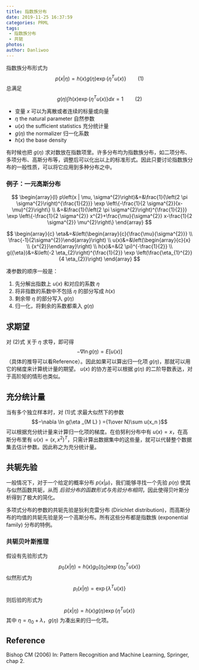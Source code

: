 ```yaml
---
title: 指数族分布
date: 2019-11-25 16:37:59
categories: PRML
tags:
 - 指数族分布
 - 共轭
photos:
author: Danliwoo
---
```

指数族分布形式为
$$p(x | \eta) = h(x)g(\eta) \exp \{\eta^T u(x)\}~~~~~~~~(1)$$
总满足
$$g(\eta) \int h(x) \exp \{\eta^T u(x)\} dx = 1~~~~~~~~(2)$$

- 变量 $x$ 可以为离散或者连续的标量或向量
- $\eta$ the natural parameter 自然参数
- $u(x)$ the sufficient statistics 充分统计量
- $g(\eta)$ the normalizer 归一化系数
- $h(x)$ the base density

有时候也把 $g(\eta)$ 求对数放在指数项里。许多分布均为指数族分布，如二项分布、多项分布、高斯分布等，调整后可以化出以上的标准形式。因此只要讨论指数族分布的一般性质，可以将它应用到多种分布之中。

### 例子：一元高斯分布

$$
\begin{array}{l}
p\left(x | \mu, \sigma^{2}\right)&=&\frac{1}{\left(2 \pi \sigma^{2}\right)^{\frac{1}{2}}} \exp \left\{-\frac{1}{2 \sigma^{2}}(x-\mu)^{2}\right\} \\ 
&=&\frac{1}{\left(2 \pi \sigma^{2}\right)^{\frac{1}{2}}} \exp \left\{-\frac{1}{2 \sigma^{2}} x^{2}+\frac{\mu}{\sigma^{2}} x-\frac{1}{2 \sigma^{2}} \mu^{2}\right\}
\end{array}
$$

$$
\begin{array}{c}
\eta&=&\left(\begin{array}{c}{\frac{\mu}{\sigma^{2}}} \\ \frac{-1}{2\sigma^{2}}\end{array}\right) \\
u(x)&=&\left(\begin{array}{c}{x} \\ {x^{2}}\end{array}\right) \\
h(x)&=&(2 \pi)^{-\frac{1}{2}} \\
g({\eta})&=&\left(-2 \eta_{2}\right)^{\frac{1}{2}} \exp \left(\frac{\eta_{1}^{2}}{4 \eta_{2}}\right)
\end{array}
$$

凑参数的顺序一般是：
1. 先分解出指数上 $u(x)$ 和对应的系数 $\eta$
2. 将非指数的系数中不包括 $\eta$ 的部分写成 $h(x)$
3. 剩余带 $\eta$ 的部分写入 $g(\eta)$
4. 归一化，将剩余的系数都乘入 $g(\eta)$

## 求期望

对 (2)式 关于 $\eta$ 求导，即可得
$$−\nabla \ln g(\eta) = E[u(x)]$$
（具体的推导可以看Reference）。因此如果可以算出归一化项 $g(\eta)$，那就可以用它的梯度来计算统计量的期望。  $u(x)$ 的协方差可以根据 $g(\eta)$ 的二阶导数表达，对于高阶矩的情形也类似。

## 充分统计量

当有多个独立样本时，对 (1)式 求最大似然下的参数
$$−\nabla \ln g(\eta _{M L} ) ={1\over N}\sum u(x_n )$$
可以根据充分统计量来计算归一化项的梯度。在伯努利分布中有 $u(x)=x$，在高斯分布里有 $u(x)=(x,x^2)^T$，只需计算出数据集中的这些量，就可以代替整个数据集去估计参数。因此称之为充分统计量。

## 共轭先验

一般情况下，对于一个给定的概率分布 $p(x|\mu)$，我们能够寻找一个先验 $p(\eta)$ 使其与似然函数共轭，从而 *后验分布的函数形式与先验分布相同*，因此使得贝叶斯分析得到了极大的简化。

多项式分布的参数的共轭先验是狄利克雷分布 (Dirichlet distribution)，而高斯分布的均值的共轭先验是另一个高斯分布。所有这些分布都是指数族 (exponential family) 分布的特例。

### 共轭贝叶斯推理

假设有先验形式为
$$p_0(x | \eta) = h(x)g_0(\eta_0) \exp \{\eta_0^T u(x)\}$$
似然形式为
$$p_l(x | \eta) = \exp \{\lambda^T u(x)\}$$
则后验的形式为
$$p(x | \eta) = h(x)g(\eta) \exp \{\eta^T u(x)\}$$
其中 $\eta=\eta_0+\lambda$，$g(\eta)$ 为凑出来的归一化项。




## Reference

Bishop CM (2006) In: Pattern Recognition and Machine Learning, Springer,
chap 2.